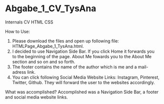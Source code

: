 # Abgabe_1_CV_TysAna
Internals CV HTML CSS

How to Use: 
1. Please download the files and open up following file: HTMLPage_Abgabe_1_TysAna.html.
2. I decided to use Navigation Side Bar. If you click Home it forwards you to the beginning of the page. About Me fowards you to the About Me section and so on and so forth.
3. The footer contains the name of the author which is me and a mail-adress link.
4. You can click following Social Media Website Links: Instagram, Pinterest, Twitter, Github. They will forward the user to the websites accordingly.

What was accomplished?
Accomplished was a Navigation Side Bar, a footer and social media website links.
